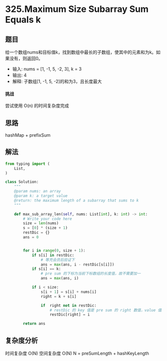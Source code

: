# 325.Maximum Size Subarray Sum Equals k

## 题目
给一个数组nums和目标值k，找到数组中最长的子数组，使其中的元素和为k。如果没有，则返回0。


- 输入: nums = [1, -1, 5, -2, 3], k = 3
- 输出: 4
- 解释: 子数组[1, -1, 5, -2]的和为3，且长度最大

#### 挑战
尝试使用 O(n) 的时间复杂度完成

## 思路
hashMap + prefixSum

## 解法

```python
from typing import (
    List,
)

class Solution:
    """
    @param nums: an array
    @param k: a target value
    @return: the maximum length of a subarray that sums to k
    """

    def max_sub_array_len(self, nums: List[int], k: int) -> int:
        # Write your code here
        size = len(nums)
        s = [0] * (size + 1)
        restDic = {}
        ans = 0


        for i in range(0, size + 1):
            if s[i] in restDic:
                # 等充会员后验证下
                ans = max(ans, i - restDic[s[i]])
            if s[i] == k:
                # pre sum 的下标为当前下标数组的长度值，故不需要加一
                ans = max(ans, i)

            if i < size:
                s[i + 1] = s[i] + nums[i]
                right = k + s[i]

                if  right not in restDic:
                    # restDic 的 key 值是 pre sum 的 right 数值，value 值是 nums 当前 index 值
                    restDic[right] = i

        return ans
```
## 复杂度分析
时间复杂度 O(N) 
空间复杂度 O(N) N = preSumLength + hashKeyLength
